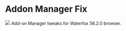 # Addon Manager Fix

<img src="https://github.com/srazzano/Images/blob/master/amf.png"/>
Add-on Manager tweaks for Waterfox 56.2.0 browser.
